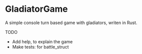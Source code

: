 # GladiatorGame
A simple console turn based game with gladiators, writen in Rust.

TODO
* Add help, to explain the game
* Make tests: for battle_struct